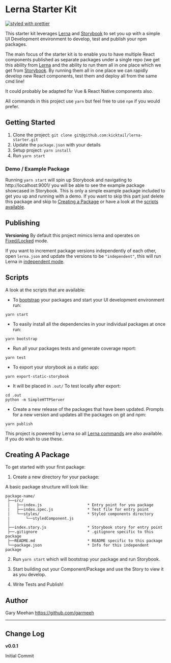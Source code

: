 # Lerna Starter Kit
[![styled with prettier](https://img.shields.io/badge/styled_with-prettier-ff69b4.svg)](https://github.com/prettier/prettier)

This starter kit leverages [Lerna](https://lernajs.io/) and [Storybook](https://storybook.js.org/) to set you up with a simple UI Development environment to develop, test and publish your npm packages.

The main focus of the starter kit is to enable you to have multiple React components published as separate packages under a single repo (we get this ability from [Lerna](https://lernajs.io/) and the ability to run them all in one place which we get from [Storybook](https://storybook.js.org/). By running them all in one place we can rapidly develop new React components, test them and deploy all from the same cmd line!

It could probably be adapted for Vue & React Native components also.

All commands in this project use `yarn` but feel free to use `npm` if you would prefer.

## Getting Started
1. Clone the project: `git clone git@github.com:kicktail/lerna-starter.git`
2. Update the `package.json` with your details
3. Setup project: `yarn install`
4. Run `yarn start`

### Demo / Example Package
Running `yarn start` will spin up Storybook and navigating to http://localhost:9001/ you will be able to see the example package showcased in Storybook. This is only a simple example package included to get you up and running with a demo. If you want to skip this part just delete this package and skip to [Creating a Package](#creating-a-package) or have a look at the [scripts available](#scripts).

## Publishing

**Versioning**
By default this project mimics lerna and operates on [Fixed/Locked](https://github.com/lerna/lerna#fixedlocked-mode-default) mode.

If you want to increment package versions independently of each other, open `lerna.json` and update the versions to be `"independent"`, this will run Lerna in [independent mode](https://github.com/lerna/lerna#independent-mode---independent).

## Scripts
A look at the scripts that are available:

- To [bootstrap](https://github.com/lerna/lerna#bootstrap) your packages and start your UI development environment run:
```
yarn start
```

- To easily install all the dependencies in your individual packages at once run:
```
yarn bootstrap
```

- Run all your packages tests and generate coverage report:
```
yarn test
```

- To export your storybook as a static app:
```
yarn export-static-storybook
```

- It will be placed in `.out/` To test locally after export:
```
cd .out
python -m SimpleHTTPServer
```

- Create a new release of the packages that have been updated. Prompts for a new version and updates all the packages on git and npm:
```
yarn publish
```


This project is powered by Lerna so all [Lerna commands](https://lernajs.io/) are also available. If you do wish to use these.

## Creating A Package

To get started with your first package:

1. Create a new directory for your package:

A basic package structure will look like:

```
package-name/
 ├──src/
 |   ├──index.js                    * Entry point for you package
 |   ├──index.spec.js               * Test file for entry point
 |   └──styles/                     * Styled components directory
 |       └──styledComponent.js
 │
 ├──index.story.js                  * Storybook story for entry point
 ├──.gitignore                      * .gitignore specific to this package
 ├──README.md                       * README specific to this package
 └──package.json                    * Info for this independent package
```

2. Run `yarn start` which will bootstrap your package and run Storybook.

3. Start building out your Component/Package and use the Story to view it as you develop.

4. Write Tests and Publish!


## Author

Gary Meehan 
https://github.com/garmeeh


****

## Change Log

**v0.0.1**

Initial Commit


